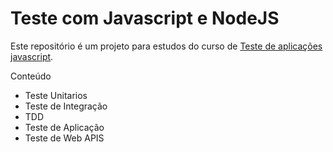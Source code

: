 # Teste com Javascript e NodeJS

Este repositório é um projeto para estudos do curso de [Teste de aplicações javascript](https://javascript.tv.br/).

Conteúdo
* Teste Unitarios
* Teste de Integração
* TDD
* Teste de Aplicação
* Teste de Web APIS